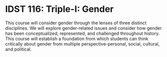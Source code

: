 # IDST 116: Triple-I: Gender

This course will consider gender through the lenses of three distinct disciplines. We will explore gender-related issues and consider how gender has been conceptualized, represented, and challenged throughout history. This course will establish a foundation from which students can think critically about gender from multiple perspective-personal, social, cultural, and political.
